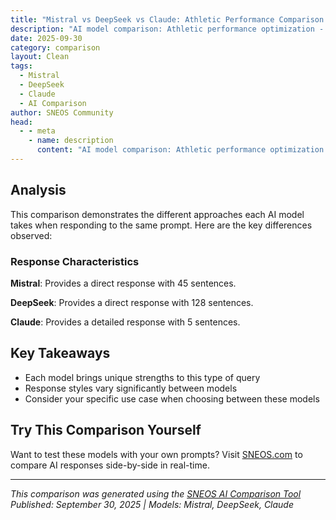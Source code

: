 ```yaml
---
title: "Mistral vs DeepSeek vs Claude: Athletic Performance Comparison 2025"
description: "AI model comparison: Athletic performance optimization - train like professional athletes..."
date: 2025-09-30
category: comparison
layout: Clean
tags:
  - Mistral
  - DeepSeek
  - Claude
  - AI Comparison
author: SNEOS Community
head:
  - - meta
    - name: description
      content: "AI model comparison: Athletic performance optimization - train like professional athletes..."
---
```


<ChatComparison
  title="Mistral vs DeepSeek vs Claude: Athletic Performance Comparison 2025"
  prompt="Athletic performance optimization - train like professional athletes"
  :responses='{
    "Mistral": "Optimizing athletic performance involves a comprehensive approach that includes physical training, nutrition, recovery, and mental preparation. Professional athletes often follow structured programs designed by experts in sports science, nutrition, and psychology. Here are some key components to train like a professional athlete:\n\n### 1. **Physical Training**\n- **Periodization:** Structure your training into phases (e.g., off-season, pre-season, in-season, post-season) to focus on different aspects of fitness such as strength, endurance, speed, and power.\n- **Strength Training:** Incorporate resistance training to build muscle strength and power. Focus on compound movements like squats, deadlifts, bench presses, and Olympic lifts.\n- **Cardiovascular Training:** Engage in both high-intensity interval training (HIIT) and steady-state cardio to improve aerobic and anaerobic capacity.\n- **Sport-Specific Training:** Tailor your workouts to the specific demands of your sport. For example, soccer players might focus on agility and endurance, while sprinters might focus on explosive power.\n- **Flexibility and Mobility:** Include stretching, yoga, or dynamic mobility exercises to improve range of motion and reduce the risk of injury.\n\n### 2. **Nutrition**\n- **Balanced Diet:** Consume a balanced diet rich in carbohydrates, proteins, and healthy fats. Focus on whole foods and avoid processed foods.\n- **Hydration:** Stay hydrated before, during, and after workouts. Monitor your hydration status and adjust fluid intake accordingly.\n- **Supplementation:** Consider using supplements like protein powders, creatine, and multivitamins to support your training goals. Always consult with a nutritionist or dietitian.\n- **Timing:** Pay attention to the timing of your meals and snacks to optimize nutrient absorption and recovery.\n\n### 3. **Recovery**\n- **Sleep:** Prioritize quality sleep, aiming for 7-9 hours per night. Sleep is crucial for muscle recovery and overall health.\n- **Rest Days:** Include rest days in your training schedule to allow your body to recover and adapt.\n- **Active Recovery:** Engage in low-intensity activities like walking, cycling, or swimming on rest days to promote blood flow and recovery.\n- **Massage and Therapy:** Consider regular massages, foam rolling, and other forms of physical therapy to aid in muscle recovery and injury prevention.\n\n### 4. **Mental Preparation**\n- **Goal Setting:** Set specific, measurable, achievable, relevant, and time-bound (SMART) goals to stay motivated and track your progress.\n- **Visualization:** Use visualization techniques to mentally rehearse your performance and build confidence.\n- **Mindfulness and Meditation:** Practice mindfulness and meditation to reduce stress, improve focus, and enhance mental resilience.\n- **Positive Self-Talk:** Develop a positive mindset and use affirmations to stay motivated and overcome challenges.\n\n### 5. **Monitoring and Adjustment**\n- **Tracking Progress:** Keep a training log to track your workouts, nutrition, and recovery. Use this data to make informed adjustments to your program.\n- **Feedback:** Seek feedback from coaches, trainers, and other athletes to identify areas for improvement.\n- **Adaptability:** Be willing to adjust your training plan based on your progress, injuries, or other factors.\n\n### 6. **Professional Guidance**\n- **Coaches and Trainers:** Work with certified coaches and trainers who have experience in your sport.\n- **Nutritionists:** Consult with a sports nutritionist to develop a personalized nutrition plan.\n- **Physical Therapists:** Seek the help of physical therapists to address any injuries or imbalances.\n\n### 7. **Technology and Tools**\n- **Wearable Technology:** Use wearable devices to monitor heart rate, sleep patterns, and other biometrics.\n- **Apps and Software:** Utilize training apps and software to plan workouts, track progress, and analyze performance data.\n\nBy integrating these components into your training regimen, you can optimize your athletic performance and train like a professional athlete. Consistency, dedication, and a well-rounded approach are key to achieving your goals.",
    "DeepSeek": "Of course. Training like a professional athlete is about more than just working hard\u2014it\u0027s about working smart, with precision, structure, and a holistic focus. Professionals don\u0027t just exercise; they train with a specific purpose for every session.\n\nHere is a comprehensive guide to optimizing your athletic performance by adopting the principles of professional athletes.\n\n### The Core Pillars of Professional Athletic Training\n\nProfessionals build their training on these four interdependent pillars. Neglecting one can compromise the entire structure.\n\n1.  **Structured Periodization:** This is the master plan. It\u0027s the process of dividing the annual training plan into specific time blocks, each with a different goal.\n2.  **Integrated Strength \u0026 Conditioning (S\u0026C):** This is the engine room. It\u0027s not just about lifting weights; it\u0027s about developing strength, power, and resilience specific to your sport.\n3.  **Nutrition \u0026 Hydration:** This is the fuel. It powers performance, enables recovery, and facilitates adaptation.\n4.  **Recovery \u0026 Regeneration:** This is where growth happens. Professionals understand that they don\u0027t get fitter during the workout, but during the recovery afterward.\n\n---\n\n### 1. The Master Plan: Structured Periodization\n\nAmateurs train randomly. Professionals follow a plan. The most common model is **Linear Periodization**.\n\n*   **Macrocycle:** The big picture goal (e.g., \u0022Peak for a marathon in 8 months\u0022).\n*   **Mesocycle:** A block within the macrocycle, typically 4-6 weeks, with a specific focus.\n*   **Microcycle:** A single week of training.\n\n**Sample Mesocycle Progression for a Strength/Power Sport (e.g., Basketball, Soccer):**\n\n*   **Phase 1: Anatomical Adaptation (4-6 weeks):** Focus on building a solid foundation. Higher reps (12-15), lower weight, perfect form. Correct muscle imbalances.\n*   **Phase 2: Hypertrophy (Optional, 4-6 weeks):** Building muscle mass. Moderate reps (8-12), increasing weight.\n*   **Phase 3: Max Strength (4-6 weeks):** Focus on lifting heavy. Low reps (3-6), high weight. This builds the \u0022engine.\u0022\n*   **Phase 4: Power/Explosiveness (4-6 weeks):** Convert that strength into speed. Focus on explosive movements like plyometrics, Olympic lifts, and medicine ball throws. Lower reps (1-5), high velocity.\n*   **Phase 5: Peaking \u0026 Maintenance (1-3 weeks):** Reduce volume, maintain intensity. You should feel fresh, fast, and powerful for competition.\n*   **Phase 6: Active Rest (1-2 weeks):** Crucial for mental and physical rejuvenation. Engage in different, low-intensity activities (hiking, swimming).\n\n---\n\n### 2. The Engine Room: Integrated Strength \u0026 Conditioning\n\nYour training should be specific to the demands of your sport.\n\n**A. Strength Training: The Foundation**\n\n*   **Master the Big Lifts:** Your program should be built around compound, multi-joint movements.\n    *   **Squat** (Back, Front, Goblet)\n    *   **Deadlift** (Conventional, Sumo, RDL)\n    *   **Bench Press / Overhead Press**\n    *   **Pull-Ups / Rows**\n*   **Focus on Unilateral Work:** Single-leg squats (Bulgarian Split Squats), lunges, and single-arm presses build stability and prevent imbalances.\n*   **Develop the Posterior Chain:** Glutes, hamstrings, and back are critical for power and injury prevention. Include exercises like RDLs, Glute Bridges, and Good Mornings.\n\n**B. Power and Plyometrics: The Explosive Element**\n\n*   **Plyometrics:** Box jumps, depth jumps, bounding, medicine ball slams. These train your muscles to generate maximum force in minimal time.\n*   **Olympic Lifts (or derivatives):** Power Cleans, Hang Snatches. These are the ultimate expressions of power. *Note: Require expert coaching.*\n*   **Ballistic Movements:** Kettlebell swings, jump squats.\n\n**C. Conditioning: Sport-Specific Energy Systems**\n\nUnderstand and train the energy systems your sport uses.\n\n*   **Phosphagen System (0-10 seconds):** Max effort, power. (Sprinting, heavy lifts).\n    *   **Training:** Short sprints (10-40m), heavy 1-3 rep lifts.\n*   **Glycolytic System (10 seconds - 2 minutes):** High intensity, \u0022burning\u0022 feeling. (Repeated shifts in soccer, 400m run).\n    *   **Training:** Interval training (e.g., 30s sprint, 90s walk x 8 rounds).\n*   **Oxidative System (2\u002B minutes):** Endurance. (Distance running, a full game).\n    *   **Training:** Long, steady-state cardio (jogs, cycles, swims).\n\n**Pro Tip:** Most team sports use all three. Use a mix like **HIIT (High-Intensity Interval Training)** to simulate game conditions.\n\n---\n\n### 3. The Fuel: Nutrition \u0026 Hydration\n\n**Nutrition is a timing game.**\n\n*   **Pre-Workout (2-3 hours before):** A balanced meal with complex carbs (oats, sweet potato), lean protein (chicken, fish), and a little healthy fat (avocado, nuts).\n*   **Pre-Workout Top-Up (30-60 minutes before):** A simple carb source like a banana, an energy bar, or a piece of toast with jam.\n*   **During Workout (If \u003E60-90 minutes):** Easily digestible carbs and electrolytes. Sports drinks, gels, or chews.\n*   **Post-Workout (Within 45 minutes - \u0022The Anabolic Window\u0022):** This is critical. Your goal is to replenish glycogen and provide protein for muscle repair.\n    *   **Carbs:** 1.0-1.2 g/kg of body weight. (e.g., 70-84g carbs for a 70kg person).\n    *   **Protein:** 0.3-0.4 g/kg of body weight. (e.g., 20-30g protein).\n    *   **Example:** A protein shake with a banana and some honey, or chocolate milk.\n\n**Hydration:** Don\u0027t wait until you\u0027re thirsty. Weigh yourself before and after training. For every pound lost, drink 20-24 oz of water. Include electrolytes for sessions longer than 60 minutes or in hot conditions.\n\n---\n\n### 4. The Growth Phase: Recovery \u0026 Regeneration\n\nThis is non-negotiable.\n\n*   **Sleep (The #1 Performance Enhancer):** Aim for **7-9 hours** of quality sleep. This is when Human Growth Hormone (HGH) is released, and memory consolidation (muscle memory) occurs.\n*   **Active Recovery:** Light activity on rest days (walking, cycling, yoga) increases blood flow, aiding nutrient delivery and waste removal without adding stress.\n*   **Nutrition:** As above, the post-workout meal is part of recovery.\n*   **Hydration:** Crucial for all bodily functions, including repair.\n*   **Mobility \u0026 Flexibility:** Incorporate dynamic stretching as a warm-up and static stretching/foam rolling as part of your cool-down.\n*   **Stress Management:** High cortisol (stress hormone) from life, work, or overtraining inhibits recovery and performance. Practice mindfulness, meditation, or hobbies.\n\n---\n\n### Putting It All Together: A Sample Training Week (Team Sport Athlete)\n\n*   **Monday: Strength \u0026 Power (High Intensity)**\n    *   AM: Strength Session (Heavy Squats, Pull-Ups, Overhead Press)\n    *   PM: Power/Plyometrics (Box Jumps, Medicine Ball Throws)\n\n*   **Tuesday: Sport-Specific Conditioning \u0026 Skill**\n    *   Field/Court Session: Drills, tactics, and high-intensity conditioning (e.g., shuttle runs, interval sprints).\n\n*   **Wednesday: Active Recovery \u0026 Mobility**\n    *   Light swim, bike, or yoga. Focus on foam rolling and deep stretching.\n\n*   **Thursday: Strength \u0026 Power (Lower Intensity)**\n    *   \u0022Speed\u0022 session with lighter weights moved explosively. Unilateral work (Bulgarian Split Squats, Single-Arm Rows).\n\n*   **Friday: Sport-Specific Conditioning \u0026 Skill**\n    *   Similar to Tuesday, perhaps with more tactical work and less pure conditioning.\n\n*   **Saturday: Game Simulation / High-Volume Conditioning**\n    *   Scrimmage or a long, intense conditioning workout.\n\n*   **Sunday: Complete Rest**\n    *   Mental and physical break. No formal exercise.\n\n### Final, Crucial Principles:\n\n*   **Listen to Your Body:** Pros have coaches and physios to tell them when to push and when to pull back. If you feel pain (not just discomfort), extreme fatigue, or a drop in performance, you may need more rest.\n*   **Technique Over Ego:** Perfect your form before you add weight or speed. Poor technique leads to injury and inefficient movement.\n*   **Consistency is King:** A \u0022good enough\u0022 plan followed consistently will always beat a \u0022perfect\u0022 plan followed sporadically.\n*   **Get a Coach:** Even pros have coaches. A good coach provides an objective eye, expert programming, and accountability.\n\nAdopting this mindset and structure will transform you from someone who just works out into an athlete who trains with purpose. Start by integrating one or two of these principles at a time, and build from there.",
    "Claude": "# Train Like a Pro: Athletic Performance Optimization\n\n## **Core Training Principles**\n\n### **1. Periodization**\n- **Macrocycles**: Annual training plan with distinct phases\n- **Mesocycles**: 4-6 week focused training blocks\n- **Microcycles**: Weekly training variations\n- **Peak and recovery**: Strategic intensity cycling\n\n### **2. Sport-Specific Training**\n- Movement patterns that mirror your sport\n- Energy system development (aerobic/anaerobic)\n- Skill integration under fatigue\n- Competition simulation\n\n## **Physical Development Framework**\n\n### **Strength \u0026 Power**\n\u0060\u0060\u0060\nPhase 1: Foundation (4-6 weeks)\n- Compound movements: squat, deadlift, press\n- 3-4 sets \u00D7 8-12 reps at 70-80% 1RM\n- Focus: technique and base strength\n\nPhase 2: Power Development (4-6 weeks)  \n- Olympic lifts or explosive movements\n- 3-5 sets \u00D7 3-6 reps at 80-90% 1RM\n- Plyometric integration\n\nPhase 3: Sport-Specific Power (4-6 weeks)\n- Sport-movement patterns with resistance\n- Complex training (strength \u002B plyometric)\n- Rate of force development focus\n\u0060\u0060\u0060\n\n### **Conditioning Protocols**\n**Aerobic Base Building:**\n- 70-80% training at conversational pace\n- Long, steady efforts (45-90\u002B minutes)\n- Heart rate zones 1-2\n\n**Anaerobic Power:**\n- High-intensity intervals (90-100% max effort)\n- Work:rest ratios specific to sport demands\n- Example: 8 \u00D7 30sec on / 90sec off\n\n## **Recovery \u0026 Regeneration**\n\n### **Sleep Optimization**\n- 8-9 hours nightly for athletes\n- Consistent sleep/wake times\n- Cool, dark environment (65-68\u00B0F)\n- Blue light restriction 2 hours before bed\n\n### **Active Recovery Methods**\n- Light movement on rest days\n- Mobility and flexibility work\n- Contrast therapy (hot/cold)\n- Massage and soft tissue work\n\n### **Monitoring Recovery**\n- Heart rate variability (HRV)\n- Resting heart rate trends\n- Subjective wellness questionnaires\n- Sleep quality metrics\n\n## **Nutrition for Performance**\n\n### **Fueling Strategy**\n**Pre-Training (1-2 hours before):**\n- Carbohydrates: 1-2g per kg body weight\n- Moderate protein, low fat/fiber\n- Adequate hydration\n\n**During Training (\u003E60 minutes):**\n- 30-60g carbs per hour\n- Electrolyte replacement\n- 150-250ml fluid every 15-20 minutes\n\n**Post-Training (within 30 minutes):**\n- Carbs:protein ratio 3:1 to 4:1\n- 1-1.5g carbs per kg body weight\n- 20-25g high-quality protein\n\n### **Daily Nutrition Framework**\n- **Protein**: 1.6-2.2g per kg body weight\n- **Carbohydrates**: 5-10g per kg (varies by sport)\n- **Fats**: 20-35% of total calories\n- **Hydration**: 35-40ml per kg body weight \u002B sweat losses\n\n## **Mental Performance**\n\n### **Visualization Techniques**\n- Mental rehearsal of perfect performance\n- 15-20 minutes daily practice\n- Engage all senses in imagery\n- Include overcoming challenges\n\n### **Stress Management**\n- Breathing techniques (4-7-8 method)\n- Progressive muscle relaxation\n- Mindfulness meditation\n- Pressure training scenarios\n\n### **Goal Setting**\n- Process goals \u003E outcome goals\n- SMART criteria application\n- Daily, weekly, monthly targets\n- Regular assessment and adjustment\n\n## **Technology \u0026 Monitoring**\n\n### **Wearable Devices**\n- GPS watches for pace/distance\n- Heart rate monitors\n- Power meters (cycling)\n- Sleep tracking devices\n\n### **Performance Metrics**\n- Training load and intensity distribution\n- Power-to-weight ratios\n- Movement efficiency analysis\n- Fatigue and readiness scores\n\n## **Injury Prevention**\n\n### **Movement Screening**\n- Functional movement screen (FMS)\n- Sport-specific movement analysis\n- Identify and address"
  }'
  published-date="16:52"
/>

## Analysis

This comparison demonstrates the different approaches each AI model takes when responding to the same prompt. Here are the key differences observed:

### Response Characteristics

**Mistral**: Provides a direct response with 45 sentences. 

**DeepSeek**: Provides a direct response with 128 sentences. 

**Claude**: Provides a detailed response with 5 sentences. 

## Key Takeaways

- Each model brings unique strengths to this type of query
- Response styles vary significantly between models
- Consider your specific use case when choosing between these models

## Try This Comparison Yourself

Want to test these models with your own prompts? Visit [SNEOS.com](https://sneos.com) to compare AI responses side-by-side in real-time.

---

*This comparison was generated using the [SNEOS AI Comparison Tool](https://sneos.com)*
*Published: September 30, 2025 | Models: Mistral, DeepSeek, Claude*
